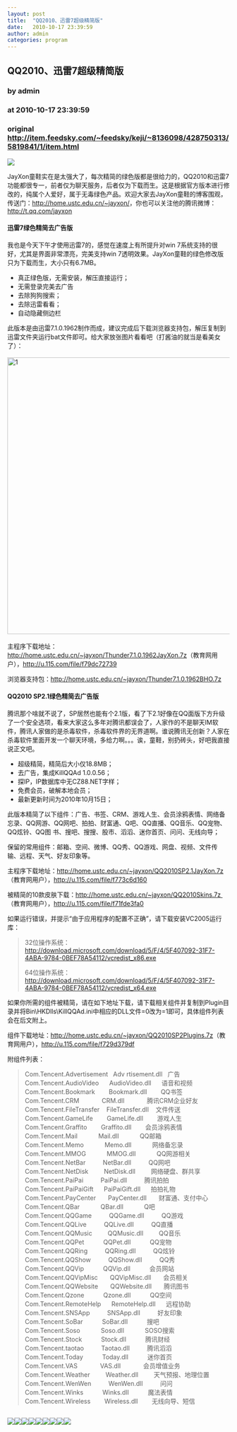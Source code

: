 ```yaml
---
layout: post
title:  "QQ2010、迅雷7超级精简版"
date:   2010-10-17 23:39:59
author: admin
categories: program
---
```


## QQ2010、迅雷7超级精简版
### by admin
### at 2010-10-17 23:39:59
### original <http://item.feedsky.com/~feedsky/keji/~8136098/428750313/5819841/1/item.html>

<p><a href="http://www1.feedsky.com/r/l/feedsky/keji/428750313/art01.html"><img border="0" ismap src="http://www1.feedsky.com/r/i/feedsky/keji/428750313/art01.gif"></a></p><p>JayXon童鞋实在是太强大了，每次精简的绿色版都是很给力的，QQ2010和迅雷7功能都很专一，前者仅为聊天服务，后者仅为下载而生。这是根据官方版本进行修改的，纯属个人爱好，属于无毒绿色产品。欢迎大家去JayXon童鞋的博客围观，传送门：<a title="http://home.ustc.edu.cn/~jayxon/" href="http://home.ustc.edu.cn/~jayxon/">http://home.ustc.edu.cn/~jayxon/</a>，你也可以关注他的腾讯微博：<a title="http://t.qq.com/jayxon" href="http://t.qq.com/jayxon">http://t.qq.com/jayxon</a></p>
<h4><font style="font-weight:bold">迅雷7绿色精简去广告版</font></h4>
<p>我也是今天下午才使用迅雷7的，感觉在速度上有所提升对win 7系统支持的很好，尤其是界面非常漂亮，完美支持win 7透明效果。JayXon童鞋的绿色修改版只为下载而生，大小只有6.7MB。</p>
<ul>
<li>真正绿色版，无需安装，解压直接运行； </li>
<li>无需登录完美去广告 </li>
<li>去除狗狗搜索； </li>
<li>去除迅雷看看； </li>
<li>自动隐藏侧边栏 </li>
</ul>
<p>此版本是由迅雷7.1.0.1962制作而成，建议完成后下载浏览器支持包，解压复制到迅雷文件夹运行bat文件即可。给大家放张图片看看吧（打酱油的就当是看美女了）：</p>
<p><a href="http://kejiyun.com/wp-content/uploads/2010/10/16.png"><img style="background-image:none;border-right-width:0px;margin:3px 0px;padding-left:0px;padding-right:0px;display:inline;border-top-width:0px;border-bottom-width:0px;border-left-width:0px;padding-top:0px" title="1" border="0" alt="1" src="http://kejiyun.com/wp-content/uploads/2010/10/1_thumb6.png" width="1008" height="626"></a></p>
<p>主程序下载地址：<a title="http://home.ustc.edu.cn/~jayxon/Thunder7.1.0.1962JayXon.7z" href="http://home.ustc.edu.cn/~jayxon/Thunder7.1.0.1962JayXon.7z">http://home.ustc.edu.cn/~jayxon/Thunder7.1.0.1962JayXon.7z</a>（教育网用户），<a title="http://u.115.com/file/f79dc72739" href="http://u.115.com/file/f79dc72739">http://u.115.com/file/f79dc72739</a></p>
<p>浏览器支持包：<a title="http://home.ustc.edu.cn/~jayxon/Thunder7.1.0.1962BHO.7z" href="http://home.ustc.edu.cn/~jayxon/Thunder7.1.0.1962BHO.7z">http://home.ustc.edu.cn/~jayxon/Thunder7.1.0.1962BHO.7z</a></p>
<h4><font style="font-weight:bold">QQ2010 SP2.1绿色精简去广告版</font></h4>
<p>腾讯那个啥就不说了，SP居然也能有个2.1版，看了下2.1好像在QQ面版下方升级了一个安全选项，看来大家这么多年对腾讯都误会了，人家作的不是聊天IM软件，腾讯人家做的是杀毒软件，杀毒软件界的无界道啊。谁说腾讯无创新？人家在杀毒软件里面开发一个聊天环境，多给力啊。。。诶，童鞋，别扔砖头，好吧我直接说正文吧。</p>
<ul>
<li>超级精简，精简后大小仅18.8MB； </li>
<li>去广告，集成KillQQAd 1.0.0.56； </li>
<li>探IP，IP数据库中无CZ88.NET字样； </li>
<li>免费会员，破解本地会员； </li>
<li>最新更新时间为2010年10月15日； </li>
</ul>
<p>此版本精简了以下组件：广告、书签、CRM、游戏人生、会员涂鸦表情、网络备忘录、QQ网游、QQ网吧、拍拍、财富通、Q吧、QQ直播、QQ音乐、QQ宠物、QQ炫铃、QQ图 书、搜吧、搜搜、股市、滔滔、迷你首页、问问、无线向导；</p>
<p>保留的常用组件：邮箱、空间、微博、QQ秀、QQ游戏、网盘、视频、文件传输、远程、天气、好友印象等。</p>
<p>主程序下载地址：<a href="http://home.ustc.edu.cn/~jayxon/QQ2010SP2.1JayXon.7z">http://home.ustc.edu.cn/~jayxon/QQ2010SP2.1JayXon.7z</a>（教育网用户），<a href="http://u.115.com/file/f773c6d160">http://u.115.com/file/f773c6d160</a></p>
<p>被精简的10款皮肤下载：<a href="http://home.ustc.edu.cn/~jayxon/QQ2010Skins.7z">http://home.ustc.edu.cn/~jayxon/QQ2010Skins.7z  </a>（教育网用户），<a href="http://u.115.com/file/f71fde3fa0">http://u.115.com/file/f71fde3fa0</a></p>
<p>如果运行错误，并提示“由于应用程序的配置不正确”，请下载安装VC2005运行库：</p>
<blockquote><p>32位操作系统：<a title="http://download.microsoft.com/download/5/F/4/5F407092-31F7-4ABA-9784-0BEF78A54112/vcredist_x86.exe" href="http://download.microsoft.com/download/5/F/4/5F407092-31F7-4ABA-9784-0BEF78A54112/vcredist_x86.exe">http://download.microsoft.com/download/5/F/4/5F407092-31F7-4ABA-9784-0BEF78A54112/vcredist_x86.exe</a></p>
<p>64位操作系统：<a title="http://download.microsoft.com/download/5/F/4/5F407092-31F7-4ABA-9784-0BEF78A54112/vcredist_x64.exe" href="http://download.microsoft.com/download/5/F/4/5F407092-31F7-4ABA-9784-0BEF78A54112/vcredist_x64.exe">http://download.microsoft.com/download/5/F/4/5F407092-31F7-4ABA-9784-0BEF78A54112/vcredist_x64.exe</a></p>
</blockquote>
<p>如果你所需的组件被精简，请在如下地址下载，请下载相关组件并复制到Plugin目录并将Bin\HKDlls\KillQQAd.ini中相应的DLL文件=0改为=1即可，具体组件列表会在后文附上。</p>
<p>组件下载地址：<a title="http://home.ustc.edu.cn/~jayxon/QQ2010SP2Plugins.7z" href="http://home.ustc.edu.cn/~jayxon/QQ2010SP2Plugins.7z">http://home.ustc.edu.cn/~jayxon/QQ2010SP2Plugins.7z</a>（教育网用户），<a title="http://u.115.com/file/f729d379df" href="http://u.115.com/file/f729d379df">http://u.115.com/file/f729d379df</a></p>
<p>附组件列表：</p>
<blockquote><p>Com.Tencent.Advertisement   Adv rtisement.dll   广告      <br>Com.Tencent.AudioVideo      AudioVideo.dll      语音和视频       <br>Com.Tencent.Bookmark        Bookmark.dll        QQ书签       <br>Com.Tencent.CRM             CRM.dll             腾讯CRM企业好友       <br>Com.Tencent.FileTransfer    FileTransfer.dll    文件传送       <br>Com.Tencent.GameLife        GameLife.dll        游戏人生       <br>Com.Tencent.Graffito        Graffito.dll        会员涂鸦表情       <br>Com.Tencent.Mail            Mail.dll            QQ邮箱       <br>Com.Tencent.Memo            Memo.dll            网络备忘录       <br>Com.Tencent.MMOG            MMOG.dll            QQ网游相关       <br>Com.Tencent.NetBar          NetBar.dll          QQ网吧       <br>Com.Tencent.NetDisk         NetDisk.dll         网络硬盘、群共享       <br>Com.Tencent.PaiPai          PaiPai.dll          腾讯拍拍       <br>Com.Tencent.PaiPaiGift      PaiPaiGift.dll      拍拍礼物       <br>Com.Tencent.PayCenter       PayCenter.dll       财富通、支付中心       <br>Com.Tencent.QBar            QBar.dll            Q吧       <br>Com.Tencent.QQGame          QQGame.dll          QQ游戏       <br>Com.Tencent.QQLive          QQLive.dll          QQ直播       <br>Com.Tencent.QQMusic         QQMusic.dll         QQ音乐       <br>Com.Tencent.QQPet           QQPet.dll           QQ宠物       <br>Com.Tencent.QQRing          QQRing.dll          QQ炫铃       <br>Com.Tencent.QQShow          QQShow.dll          QQ秀       <br>Com.Tencent.QQVip           QQVip.dll           会员网站       <br>Com.Tencent.QQVipMisc       QQVipMisc.dll       会员相关       <br>Com.Tencent.QQWebsite       QQWebsite.dll       腾讯图书       <br>Com.Tencent.Qzone           Qzone.dll           QQ空间       <br>Com.Tencent.RemoteHelp      RemoteHelp.dll      远程协助       <br>Com.Tencent.SNSApp          SNSApp.dll          好友印象       <br>Com.Tencent.SoBar           SoBar.dll           搜吧       <br>Com.Tencent.Soso            Soso.dll            SOSO搜索       <br>Com.Tencent.Stock           Stock.dll           腾讯财经       <br>Com.Tencent.taotao          Taotao.dll          腾讯滔滔       <br>Com.Tencent.Today           Today.dll           迷你首页       <br>Com.Tencent.VAS             VAS.dll             会员增值业务       <br>Com.Tencent.Weather         Weather.dll         天气预报、地理位置       <br>Com.Tencent.WenWen          WenWen.dll          问问       <br>Com.Tencent.Winks           Winks.dll           魔法表情       <br>Com.Tencent.Wireless        Wireless.dll        无线向导、短信</p>
</blockquote><img src="http://www1.feedsky.com/t1/428750313/keji/feedsky/s.gif?r=http://item.feedsky.com/~feedsky/keji/~8136098/428750313/5819841/1/item.html" border="0" height="0" width="0"><p><a href="http://feed.feedsky.com/~flare/keji?a=3117f6378de24578efe4d782935f189e"><img src="http://feed.feedsky.com/~flare/keji?i=3117f6378de24578efe4d782935f189e" border="0"></a><a href="http://feed.feedsky.com/~flare/keji?a=ee2831ec9b676b3d2960c8c59c22d16b"><img src="http://feed.feedsky.com/~flare/keji?i=ee2831ec9b676b3d2960c8c59c22d16b" border="0"></a><a href="http://feed.feedsky.com/~flare/keji?a=dd34311b4f85009abb692c9f9837f925"><img src="http://feed.feedsky.com/~flare/keji?i=dd34311b4f85009abb692c9f9837f925" border="0"></a><a href="http://feed.feedsky.com/~flare/keji?a=4755007c2b133356a1e731f7fb56cdcf"><img src="http://feed.feedsky.com/~flare/keji?i=4755007c2b133356a1e731f7fb56cdcf" border="0"></a><a href="http://feed.feedsky.com/~flare/keji?a=c45069e149b677fbcbfc2fdf05e0c863"><img src="http://feed.feedsky.com/~flare/keji?i=c45069e149b677fbcbfc2fdf05e0c863" border="0"></a><a href="http://feed.feedsky.com/~flare/keji?a=9027cf38620b8f924ce7f05cc74b255b"><img src="http://feed.feedsky.com/~flare/keji?i=9027cf38620b8f924ce7f05cc74b255b" border="0"></a><a href="http://feed.feedsky.com/~flare/keji?a=180ce792e7a9179b5a2d00829a0f805e"><img src="http://feed.feedsky.com/~flare/keji?i=180ce792e7a9179b5a2d00829a0f805e" border="0"></a><a href="http://feed.feedsky.com/~flare/keji?a=bbcc864e884deda314ec1b96a6bb0841"><img src="http://feed.feedsky.com/~flare/keji?i=bbcc864e884deda314ec1b96a6bb0841" border="0"></a><a href="http://feed.feedsky.com/~flare/keji?a=f136e506793bc1df5f5d6403470cef6d"><img src="http://feed.feedsky.com/~flare/keji?i=f136e506793bc1df5f5d6403470cef6d" border="0"></a></p>